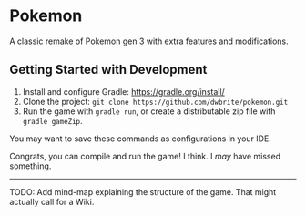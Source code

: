 # Pokemon

A classic remake of Pokemon gen 3 with extra features and modifications.

## Getting Started with Development

1. Install and configure Gradle: https://gradle.org/install/
2. Clone the project: `git clone https://github.com/dwbrite/pokemon.git`
3. Run the game with `gradle run`, or
create a distributable zip file with `gradle gameZip`.

You may want to save these commands as configurations in your IDE.

Congrats, you can compile and run the game!
I think. I *may* have missed something.

___

TODO: Add mind-map explaining the structure of the game.
That might actually call for a Wiki.
